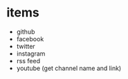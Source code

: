 # items
 - github
 - facebook
 - twitter
 - instagram
 - rss feed
 - youtube (get channel name and link)